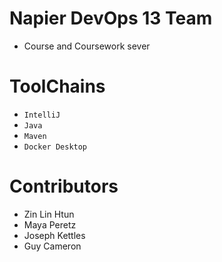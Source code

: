# Napier DevOps 13 Team
- Course and Coursework sever

# ToolChains 
- `IntelliJ`
- `Java`
- `Maven`
- `Docker Desktop`

# Contributors
- Zin Lin Htun
- Maya Peretz
- Joseph Kettles
- Guy Cameron 
